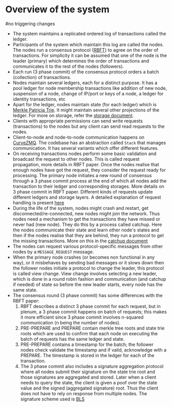 # Overview of the system
#no triggering changes
- The system maintains a replicated ordered log of transactions called the ledger. 
- Participants of the system which maintain this log are called the nodes. The nodes run a consensus protocol ([RBFT](http://lig-membres.imag.fr/aublin/rbft/report.pdf)) to agree on the order of transactions. For simplicity it can be assumed that one of the node is the leader (primary) which determines the order of transactions and communicates it to the rest of the nodes (followers).
- Each run (3 phase commit) of the consensus protocol orders a batch (collection) of transactions.
- Nodes maintain several ledgers, each for a distinct purpose. It has a pool ledger for node membership transactions like addition of new node, suspension of a node, change of IP/port or keys of a node, a ledger for identity transactions, etc 
- Apart for the ledger, nodes maintain state (for each ledger) which is [Merkle Patricia Trie](https://github.com/ethereum/wiki/wiki/Patricia-Tree). It might maintain several other projections of the ledger. For more on storage, refer the [storage document](storage.md). 
- Clients with appropriate permissions can send write requests (transactions) to the nodes but any client can send read requests to the nodes.
- Client-to-node and node-to-node communication happens on [CurveZMQ](http://curvezmq.org/). The codebase has an abstraction called `Stack` that manages communication. It has several variants which offer different features.
- On receiving transactions nodes perform some basic validation and broadcast the request to other nodes. This is called request propagation, more details in RBFT paper. 
  Once the nodes realise that enough nodes have got the request, they consider the request ready for processing.
  The primary node initiates a new round of consensus through a 3 phase commit process at the end of which all nodes add the transaction to their ledger and corresponding storages. More details on 3 phase commit in RBFT paper.
  Different kinds of requests update different ledgers and storage layers. A detailed explanation of request handling is present [here](request_handling.md)
- During the life of the system, nodes might crash and restart, get disconnected/re-connected, new nodes might join the network. Thus nodes need a mechanism to get the transactions they have missed or never had (new node). They do this by a process called catchup.
  Here the nodes communicate their state and learn other node's states and then if the nodes realise that they are behind, they run a protocol to get the missing transactions. More on this in the [catchup document](catchup.md)
- The nodes can request various protocol-specific messages from other nodes by a `MESSAGE_REQUEST` message.
- When the primary node crashes (or becomes non functional in any way), or it misbehaves by sending bad messages or it slows down then the follower nodes initiate a protocol to change the leader, this protocol is called view change. 
  View change involves selecting a new leader, which is done in a round robin fashion and communication (and catchup if needed) of state so before the new leader starts, every node has the same state.
- The consensus round (3 phase commit) has some differences with the RBFT paper:
    1. RBFT describes a distinct 3 phase commit for each request, but in plenum, a 3 phase commit happens on batch of requests; this makes it more efficient since 3 phase commit involves n-squared communication (n being the number of nodes).  
    1. PRE-PREPARE and PREPARE contain merkle tree roots and state trie roots which are used to confirm that each node on executing the batch of requests has the same ledger and state.
    1. PRE-PREPARE contains a timestamp for the batch; the follower nodes check validate the timestamp and if valid, acknowledge with a PREPARE. The timestamp is stored in the ledger for each of the transaction.
    1. The 3 phase commit also includes a signature aggregation protocol where all nodes submit their signature on the state trie root and those signatures are aggregated and stored. Later when a client needs to query the state, the client is given a poof over the state value and the signed (aggregated signature) root.
       Thus the client does not have to rely on response from multiple nodes. The signature scheme used is [BLS](https://en.wikipedia.org/wiki/Boneh%E2%80%93Lynn%E2%80%93Shacham)
     
